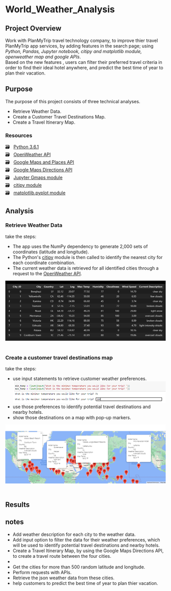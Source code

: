 # World_Weather_Analysis

## Project Overview
Work with PlanMyTrip travel technology company, to improve thier travel PlanMyTrip app services, by adding features in the search page; using *Python, Pandas, Jupyter notebook, citipy and matplotlib module, openweather map and google APIs*. <br/>
Based on the new features , users can filter their preferred travel criteria in order to find their ideal hotel anywhere, and predict the best time of year to plan their vacation.


## Purpose
The purpose of this project consists of three technical analyses.
  - Retrieve Weather Data.
  - Create a Customer Travel Destinations Map.
  - Create a Travel Itinerary Map.


### Resources
  :card_file_box: &#160; [Python 3.6.1](https://www.python.org/downloads/windows/) <br/>
  :card_file_box: &#160; [OpenWeather API](https://openweathermap.org/current) <br/>
  :card_file_box: &#160; [Google Maps and Places API](https://developers.google.com/maps/documentation/places/web-service/search)<br/>
  :card_file_box: &#160; [Google Maps Directions API](https://developers.google.com/maps/documentation/directions/overview) <br/>
  :card_file_box: &#160; [Jupyter Gmaps module](https://jupyter-gmaps.readthedocs.io/en/latest/) <br/>
  :card_file_box: &#160; [citipy module](/files/615.pdf) <br/>
  :card_file_box: &#160; [matplotlib.pyplot module](https://pandas.pydata.org/docs/user_guide/visualization.html?highlight=matplotlib#plotting-directly-with-matplotlib)
<br/>

## Analysis
### Retrieve Weather Data
take the steps:
- The app uses the NumPy dependency to generate 2,000 sets of coordinates (latitude and longitude).
- The Python's [citipy](/files/615.pdf) module is then called to identify the nearest city for each coordinate combination.
- The current weather data is retrieved for all identified cities through a request to the [OpenWeather API](https://openweathermap.org/current).

![01.png](/files/01.png)
<br/>
<br/>

### Create a customer travel destinations map
take the steps:
- use input statements to retrieve customer weather preferences.<br/>
  ![inBox.png](/Vacation_Search/inBox.png)
- use those preferences to identify potential travel destinations and nearby hotels.
- show those destinations on a map with pop-up markers.

![WeatherPy_vacation_map.png](/Vacation_Search/WeatherPy_vacation_map.png)
<br/>
<br/>




## Results


## notes
 - Add weather description for each city to the weather data.
  - Add input option to filter the data for their weather preferences, which will be used to identify potential travel destinations and nearby hotels.
  - Create a Travel Itinerary Map, by using the Google Maps Directions API, to create a travel route between the four cities.
  -   
  - Get the cities for more than 500 random latitude and longitude.
  - Perform requests with APIs.
  - Retrieve the json weather data from these cities.
  - help customers to predict the best time of year to plan thier vacation.



